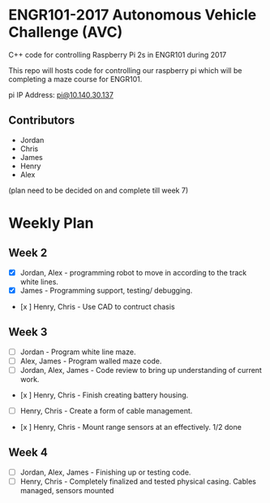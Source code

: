 # ENGR101-2017 Autonomous Vehicle Challenge (AVC)

C++ code for controlling Raspberry Pi 2s in ENGR101 during 2017

This repo will hosts code for controlling our raspberry pi which will be completing a maze course for ENGR101.

pi IP Address: pi@10.140.30.137

## Contributors
- Jordan
- Chris
- James
- Henry
- Alex


(plan need to be decided on and complete till week 7)

# Weekly Plan

## Week 2
- [x] Jordan, Alex        - programming robot to move in according to the track white lines.
- [x] James               - Programming support, testing/ debugging.
- [x ] Henry, Chris        - Use CAD to contruct chasis


## Week 3
- [ ] Jordan              - Program white line maze.
- [ ] Alex, James         - Program walled maze code.
- [ ] Jordan, Alex, James - Code review to bring up understanding of current work.
- [x ] Henry, Chris        - Finish creating battery housing. 
- [ ] Henry, Chris        - Create a form of cable management. 
- [x ] Henry, Chris        - Mount range sensors at an effectively. 1/2 done


## Week 4 
- [ ] Jordan, Alex, James - Finishing up or testing code. 
- [ ] Henry, Chris        - Completely finalized and tested physical casing. Cables managed, sensors mounted
